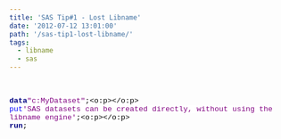 ```yaml
---
title: 'SAS Tip#1 - Lost Libname'
date: '2012-07-12 13:01:00'
path: '/sas-tip1-lost-libname/'
tags:
  - libname
  - sas
---
```


<br /><div style="line-height: normal; margin-bottom: .0001pt; margin-bottom: 0cm; mso-layout-grid-align: none; text-autospace: none;"><span><b><span style="background-color: white; color: navy; font-family: 'Courier New'; font-size: 10pt;">data</span></b></span><span style="background-color: white; color: black; font-family: 'Courier New'; font-size: 10pt;"></span><span style="background-color: white; color: purple; font-family: 'Courier New'; font-size: 10pt;">"c:MyDataset"</span><span style="background-color: white; color: black; font-family: 'Courier New'; font-size: 10pt;">;<o:p></o:p></span></div><div style="line-height: normal; margin-bottom: .0001pt; margin-bottom: 0cm; mso-layout-grid-align: none; text-autospace: none;"><span><span style="background-color: white; color: blue; font-family: 'Courier New'; font-size: 10pt;">put</span></span><span style="background-color: white; color: black; font-family: 'Courier New'; font-size: 10pt;"></span><span style="background-color: white; color: purple; font-family: 'Courier New'; font-size: 10pt;">'SAS datasets can be created directly, without using the <span>libname</span> engine'</span><span style="background-color: white; color: black; font-family: 'Courier New'; font-size: 10pt;">;<o:p></o:p></span></div><div><span><b><span style="background-color: white; color: navy; font-family: 'Courier New'; font-size: 10pt; line-height: 115%;">run</span></b></span><span style="background-color: white; color: black; font-family: 'Courier New'; font-size: 10pt; line-height: 115%;">;</span></div><br /><br /><br /><br /><br /><br />
